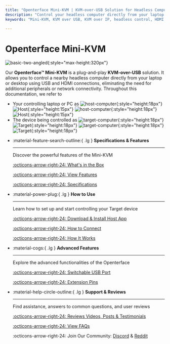 ```yaml
---
title: "Openterface Mini-KVM | KVM-over-USB Solution for Headless Computer Control"
description: "Control your headless computer directly from your laptop using Openterface Mini-KVM. A plug-and-play KVM-over-USB solution with HDMI support, no network required. Perfect for developers, IT professionals, and remote workstations."
keywords: "Mini-KVM, KVM over USB, KVM over IP, headless control, HDMI KVM, USB KVM, KVM switch, KVM console, usb crash cart adapter, JetKVM, NanoKVM, KiwiKVM, PiKVM, plug and play KVM, VNC, computer peripherals"

---
```


# **Openterface Mini-KVM**

![basic-two-angled](https://assets.openterface.com/images/product/basic-two-angled.webp){:style="max-height:320px"}

Our **Openterface™ Mini-KVM** is a plug-and-play **KVM-over-USB** solution. It allows you to control a nearby headless computer directly from your laptop or desktop using USB and HDMI connections, eliminating the need for additional peripherals or network connectivity. Throughout this documentation, we refer to

- Your controlling laptop or PC as ![host-computer](https://assets.openterface.com/images/shell-icons/host-computer.svg#only-light){:style="height:18px"} ![Host](https://assets.openterface.com/images/shell-icons/host.svg#only-light){:style="height:15px"} ![host-computer](https://assets.openterface.com/images/shell-icons/host-computer_1.svg#only-dark){:style="height:18px"} ![Host](https://assets.openterface.com/images/shell-icons/host_1.svg#only-dark){:style="height:15px"}
- The device being controlled as ![target-computer](https://assets.openterface.com/images/shell-icons/target-computer.svg#only-light){:style="height:18px"} ![Target](https://assets.openterface.com/images/shell-icons/target.svg#only-light){:style="height:18px"} ![target-computer](https://assets.openterface.com/images/shell-icons/target-computer_1.svg#only-dark){:style="height:18px"} ![Target](https://assets.openterface.com/images/shell-icons/target_1.svg#only-dark){:style="height:18px"}

<div class="grid cards" markdown>

-   :material-feature-search-outline:{ .lg } __Specifications & Features__

    ---

    Discover the powerful features of the Mini-KVM

    [:octicons-arrow-right-24: What's in the Box](/product/minikvm/whats-in-the-box/)

    [:octicons-arrow-right-24: View Features](/product/minikvm/features)

    [:octicons-arrow-right-24: Specifications](/product/minikvm/specifications)

-   :material-power-plug:{ .lg } __How to Use__

    ---

    Learn how to set up and start controlling your Target device

    [:octicons-arrow-right-24: Download & Install Host App](/app)

    [:octicons-arrow-right-24: How to Connect](/product/minikvm/how-to-connect)

    [:octicons-arrow-right-24: How It Works](/usb-kvm)

-   :material-cogs:{ .lg } __Advanced Features__

    ---

    Explore the advanced functionalities of the Openterface

    [:octicons-arrow-right-24: Switchable USB Port](/product/minikvm/usb-switch)

    [:octicons-arrow-right-24: Extension Pins](/product/minikvm/extension-pins)

-   :material-help-circle-outline:{ .lg } __Support & Reviews__

    ---

    Find assistance, answers to common questions, and user reviews

    [:octicons-arrow-right-24: Reviews Videos, Posts & Testimonials](reviews)

    [:octicons-arrow-right-24: View FAQs](/faq)

    :octicons-arrow-right-24: Join Our Community: [Discord](/discord) & [Reddit](reddit)
    
</div>